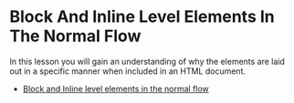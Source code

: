 # Block And Inline Level Elements In The Normal Flow

In this lesson you will gain an understanding of why the elements are laid out in a specific manner when included in an HTML document.

- [Block and Inline level elements in the normal flow](https://www.loom.com/share/79ce77ef9c00478394ce2868d84f9f56?sid=c2a33adb-0b54-4f69-b571-6cc14188e0dd)
